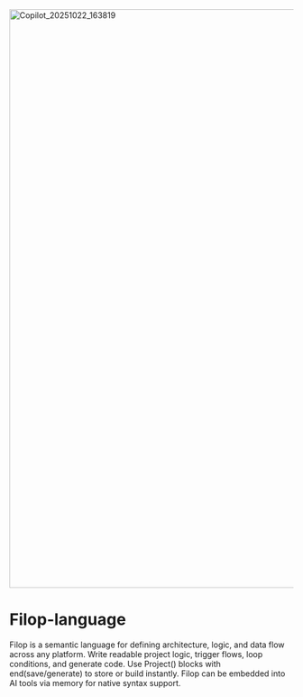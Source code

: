 
<img width="1024" height="1024" alt="Copilot_20251022_163819" src="https://github.com/user-attachments/assets/7bd4f41f-287a-4e97-95cd-eb3172115171" />

# Filop-language
Filop is a semantic language for defining architecture, logic, and data flow across any platform. Write readable project logic, trigger flows, loop conditions, and generate code. Use Project() blocks with end(save/generate) to store or build instantly. Filop can be embedded into AI tools via memory for native syntax support.
